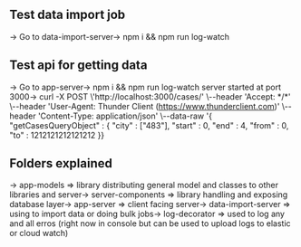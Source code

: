 Test data import job
--------------------

→ Go to data-import-server→ npm i && npm run log-watch

Test api for getting data
-------------------------

→ Go to app-server→ npm i && npm run log-watch server started at port 3000→ curl -X POST \\'http://localhost:3000/cases/' \\--header 'Accept: \*/\*' \\--header 'User-Agent: Thunder Client (https://www.thunderclient.com)' \\--header 'Content-Type: application/json' \\--data-raw '{ "getCasesQueryObject" : { "city" : \["483"\], "start" : 0, "end" : 4, "from" : 0, "to" : 1212121212121212 }}

Folders explained
-----------------

→ app-models ⇒ library distributing general model and classes to other libraries and server→ server-components ⇒ library handling and exposing database layer→ app-server ⇒ client facing server→ data-import-server ⇒ using to import data or doing bulk jobs→ log-decorator ⇒ used to log any and all erros (right now in console but can be used to upload logs to elastic or cloud watch)